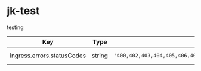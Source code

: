 # jk-test
testing

| Key | Type | Default | Description |
|-----|------|---------|-------------|
| ingress.errors.statusCodes | string | `"400,402,403,404,405,406,408,410,411,413,416,440,441,442,443,451,500,501,502,503,504"` | Adapted from nginx config "400,402,403,404,405,406,408,410,411,413,416,440,441,442,443,451,500,501,502,503,504" |
